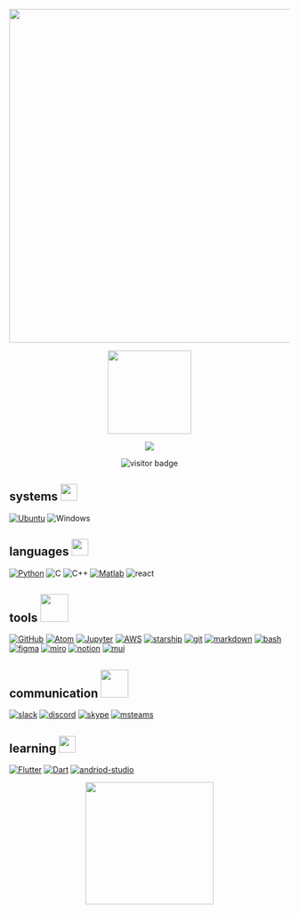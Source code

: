 <p align="center"><img src="https://i.postimg.cc/BQDRSvss/filename-2-1.png" width= 600px"></p>
<p align="center"><img src="https://external-content.duckduckgo.com/iu/?u=https%3A%2F%2Fgifimage.net%2Fwp-content%2Fuploads%2F2017%2F10%2Fcute-transparent-gif-10.gif&f=1&nofb=1" height=150px padding-top=600px>
</p>
<p align="center"><a href="https://www.linkedin.com/in/katherine-perez-8171751a4/">
<img src="https://img.shields.io/badge/-LinkedIn-0A66C2?style=for-the-badge&logo=Linkedin&logoColor=white"></a> </p>

<p align="center"><img src="https://profile-counter.glitch.me/%7Bkbeeperez%7D/count.svg" alt="visitor badge"/></p>

## systems <img src="https://external-content.duckduckgo.com/iu/?u=https%3A%2F%2Fbestanimations.com%2FComputers%2Ffunny-computer-animated-gif-29.gif&f=1&nofb=1" width="30px">
[![Ubuntu](https://img.shields.io/badge/Ubuntu-E95420?style=for-the-badge&logo=ubuntu&logoColor=white)](https://ubuntu.com)
![Windows](https://img.shields.io/badge/Windows-0078D6?style=for-the-badge&logo=windows&logoColor=white)


## languages <img src="https://media2.giphy.com/media/QssGEmpkyEOhBCb7e1/giphy.gif?cid=ecf05e47a0n3gi1bfqntqmob8g9aid1oyj2wr3ds3mg700bl&rid=giphy.gif" width="30px">


[![Python](https://img.shields.io/badge/Python-14354C?style=for-the-badge&logo=python&logoColor=yellow)](https://www.python.org)
![C](https://img.shields.io/badge/C-A8B9CC?style=for-the-badge&logo=c&logoColor=white)
![C++](https://img.shields.io/badge/C++-00599C?style=for-the-badge&logo=c%2B%2B&&logoColor=white)
[![Matlab](https://img.shields.io/badge/MATLAB-3366cc?style=for-the-badge&logo=matlab&&logoColor=white)](https://www.mathworks.com)
![react](https://img.shields.io/badge/react-61DAFB?style=for-the-badge&logo=react&&logoColor=white)

## tools  <img src="https://bestanimations.com/media/gears/799425717large-gears-animation.gif" width="50px">

[![GitHub](https://img.shields.io/badge/GitHub-100000?style=for-the-badge&logo=github&logoColor=white)](https://github.com)
[![Atom](https://img.shields.io/badge/Atom-66595C?style=for-the-badge&logo=atom&logoColor=white)](https://atom.io)
[![Jupyter](https://img.shields.io/badge/Jupyter-F37626?style=for-the-badge&logo=jupyter&logoColor=white)](https://jupyter.org)
[![AWS](https://img.shields.io/badge/AWSSageMaker-232F3E?style=for-the-badge&logo=amazonaws&logoColor=white)](https://aws.amazon.com)
[![starship](https://img.shields.io/badge/Starship-DD0B78?style=for-the-badge&logo=starship&logoColor=white)](https://starship.rs)
[![git](https://img.shields.io/badge/git-F05032?style=for-the-badge&logo=git&logoColor=white)](https://git-scm.com)
[![markdown](https://img.shields.io/badge/Markdown-000000?style=for-the-badge&logo=markdown&logoColor=white)](https://www.markdownguide.org)
[![bash](https://img.shields.io/badge/Bash-4EAA25?style=for-the-badge&logo=gnu-bash&logoColor=white)](https://www.gnu.org/software/bash/)
[![figma](https://img.shields.io/badge/figma-F24E1E?style=for-the-badge&logo=figma&logoColor=white)](https://www.figma.com/)
[![miro](https://img.shields.io/badge/miro-050038?style=for-the-badge&logo=miro&logoColor=white)](https://miro.com)
[![notion](https://img.shields.io/badge/notion-000000?style=for-the-badge&logo=notion&logoColor=white)](https://www.notion.so)
[![mui](https://img.shields.io/badge/mui-007FFF?style=for-the-badge&logo=mui&logoColor=white)](https://mui.com)
  
## communication  <img src="https://user-images.githubusercontent.com/78361775/204164758-22e1c8ab-f288-4da9-9db2-2aca8037952f.png" width="50px">
  
[![slack](https://img.shields.io/badge/slack-4A154B?style=for-the-badge&logo=slack&logoColor=white)](https://slack.com)
[![discord](https://img.shields.io/badge/discord-5865F2?style=for-the-badge&logo=discord&logoColor=white)](https://discord.com)
[![skype](https://img.shields.io/badge/skype-00AFF0?style=for-the-badge&logo=skypeforbusiness&logoColor=white)]()
[![msteams](https://img.shields.io/badge/Microsft&#32;Teams-6264A7?style=for-the-badge&logo=microsoftteams&logoColor=white)]()
  


## learning  <img src="https://bestanimations.com/media/computers/828804955funny-animated-computer-gif2.gif" width="30px">

[![Flutter](https://img.shields.io/badge/Flutter-02569B?style=for-the-badge&logo=flutter&&logoColor=white)](https://flutter.dev)
[![Dart](https://img.shields.io/badge/Dart-0175C2?style=for-the-badge&logo=dart&logoColor=white)](https://dart.dev)
[![andriod-studio](https://img.shields.io/badge/Android&#32;Studio-3DDC84?style=for-the-badge&logo=androidstudio&logoColor=white)](https://developer.android.com/studio/intro/)



<p align="center"><img src="https://media1.giphy.com/media/yhs6b2Az6LfEpKth4H/giphy.gif?cid=6c09b95289d2db2747a33c0440efc4e0f0728f366efe12de&rid=giphy.gif&ct=s" height=220px width=230px>
</p>
